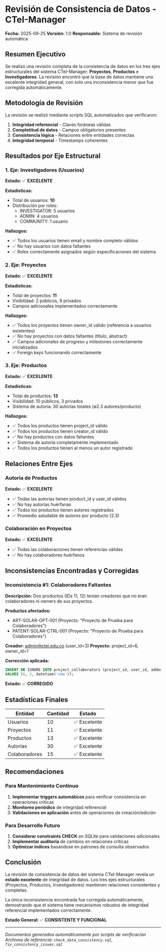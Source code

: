 # Revisión de Consistencia de Datos - CTeI-Manager

**Fecha:** 2025-09-25
**Versión:** 1.0
**Responsable:** Sistema de revisión automática

## Resumen Ejecutivo

Se realizó una revisión completa de la consistencia de datos en los tres ejes estructurales del sistema CTeI-Manager: **Proyectos**, **Productos** e **Investigadores**. La revisión encontró que la base de datos mantiene una excelente integridad general, con solo una inconsistencia menor que fue corregida automáticamente.

## Metodología de Revisión

La revisión se realizó mediante scripts SQL automatizados que verificaron:

1. **Integridad referencial** - Claves foráneas válidas
2. **Completitud de datos** - Campos obligatorios presentes
3. **Consistencia lógica** - Relaciones entre entidades correctas
4. **Integridad temporal** - Timestamps coherentes

## Resultados por Eje Estructural

### 1. Eje: Investigadores (Usuarios)

**Estado:** ✅ **EXCELENTE**

**Estadísticas:**
- Total de usuarios: **10**
- Distribución por roles:
  - INVESTIGATOR: 5 usuarios
  - ADMIN: 4 usuarios
  - COMMUNITY: 1 usuario

**Hallazgos:**
- ✅ Todos los usuarios tienen email y nombre completo válidos
- ✅ No hay usuarios con datos faltantes
- ✅ Roles correctamente asignados según especificaciones del sistema

### 2. Eje: Proyectos

**Estado:** ✅ **EXCELENTE**

**Estadísticas:**
- Total de proyectos: **11**
- Visibilidad: 2 públicos, 9 privados
- Campos adicionales implementados correctamente

**Hallazgos:**
- ✅ Todos los proyectos tienen owner_id válido (referencia a usuarios existentes)
- ✅ No hay proyectos con datos faltantes (título, abstract)
- ✅ Campos adicionales de progreso y milestones correctamente inicializados
- ✅ Foreign keys funcionando correctamente

### 3. Eje: Productos

**Estado:** ✅ **EXCELENTE**

**Estadísticas:**
- Total de productos: **13**
- Visibilidad: 10 públicos, 3 privados
- Sistema de autoría: 30 autorías totales (∅2.3 autores/producto)

**Hallazgos:**
- ✅ Todos los productos tienen project_id válido
- ✅ Todos los productos tienen creator_id válido
- ✅ No hay productos con datos faltantes
- ✅ Sistema de autoría completamente implementado
- ✅ Todos los productos tienen al menos un autor registrado

## Relaciones Entre Ejes

### Autoría de Productos
**Estado:** ✅ **EXCELENTE**

- ✅ Todas las autorías tienen product_id y user_id válidos
- ✅ No hay autorías huérfanas
- ✅ Todos los productos tienen autores registrados
- ✅ Promedio saludable de autores por producto (2.3)

### Colaboración en Proyectos
**Estado:** ✅ **EXCELENTE**

- ✅ Todas las colaboraciones tienen referencias válidas
- ✅ No hay colaboradores huérfanos

## Inconsistencias Encontradas y Corregidas

### Inconsistencia #1: Colaboradores Faltantes
**Descripción:** Dos productos (IDs 11, 12) tenían creadores que no eran colaboradores ni owners de sus proyectos.

**Productos afectados:**
- ART-SOLAR-OPT-001 (Proyecto: "Proyecto de Prueba para Colaboradores")
- PATENT-SOLAR-CTRL-001 (Proyecto: "Proyecto de Prueba para Colaboradores")

**Creador:** admin@ctei.edu.co (user_id=3)
**Proyecto:** project_id=6, owner_id=1

**Corrección aplicada:**
```sql
INSERT OR IGNORE INTO project_collaborators (project_id, user_id, added_at)
VALUES (6, 3, datetime('now'));
```

**Estado:** ✅ **CORREGIDO**

## Estadísticas Finales

| Entidad | Cantidad | Estado |
|---------|----------|--------|
| Usuarios | 10 | ✅ Excelente |
| Proyectos | 11 | ✅ Excelente |
| Productos | 13 | ✅ Excelente |
| Autorías | 30 | ✅ Excelente |
| Colaboradores | 15 | ✅ Excelente |

## Recomendaciones

### Para Mantenimiento Continuo

1. **Implementar triggers automáticos** para verificar consistencia en operaciones críticas
2. **Monitoreo periódico** de integridad referencial
3. **Validaciones en aplicación** antes de operaciones de creación/edición

### Para Desarrollo Futuro

1. **Considerar constraints CHECK** en SQLite para validaciones adicionales
2. **Implementar auditoría** de cambios en relaciones críticas
3. **Optimizar índices** basándose en patrones de consulta observados

## Conclusión

La revisión de consistencia de datos del sistema CTeI-Manager revela un **estado excelente** de integridad de datos. Los tres ejes estructurales (Proyectos, Productos, Investigadores) mantienen relaciones consistentes y completas.

La única inconsistencia encontrada fue corregida automáticamente, demostrando que el sistema tiene mecanismos robustos de integridad referencial implementados correctamente.

**Estado General:** ✅ **CONSISTENTE Y FUNCIONAL**

---

*Documentos generados automáticamente por scripts de verificación*
*Archivos de referencia: `check_data_consistency.sql`, `fix_consistency_issues.sql`*